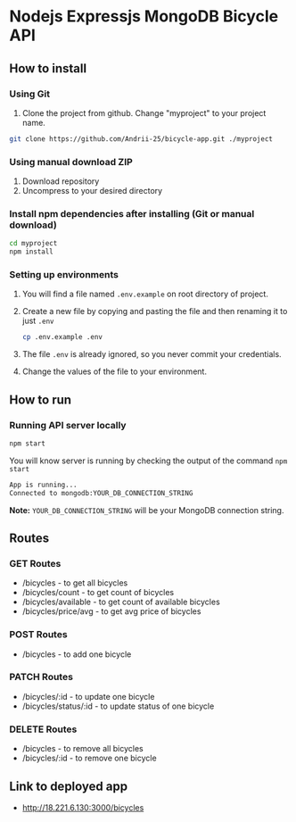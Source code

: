 # Nodejs Expressjs MongoDB Bicycle API

## How to install

### Using Git

1.  Clone the project from github. Change "myproject" to your project name.

```bash
git clone https://github.com/Andrii-25/bicycle-app.git ./myproject
```

### Using manual download ZIP

1.  Download repository
2.  Uncompress to your desired directory

### Install npm dependencies after installing (Git or manual download)

```bash
cd myproject
npm install
```

### Setting up environments

1.  You will find a file named `.env.example` on root directory of project.
2.  Create a new file by copying and pasting the file and then renaming it to just `.env`

    ```bash
    cp .env.example .env
    ```
3.  The file `.env` is already ignored, so you never commit your credentials.
4.  Change the values of the file to your environment.


## How to run

### Running API server locally

```bash
npm start
```

You will know server is running by checking the output of the command `npm start`

```bash
App is running...
Connected to mongodb:YOUR_DB_CONNECTION_STRING
```

**Note:** `YOUR_DB_CONNECTION_STRING` will be your MongoDB connection string.


## Routes

### GET Routes

- /bicycles - to get all bicycles
- /bicycles/count - to get count of bicycles
- /bicycles/available - to get count of available bicycles
- /bicycles/price/avg - to get avg price of bicycles

### POST Routes

- /bicycles - to add one bicycle

### PATCH Routes

- /bicycles/:id - to update one bicycle
- /bicycles/status/:id - to update status of one bicycle

### DELETE Routes

- /bicycles - to remove all bicycles
- /bicycles/:id - to remove one bicycle


## Link to deployed app
- http://18.221.6.130:3000/bicycles
